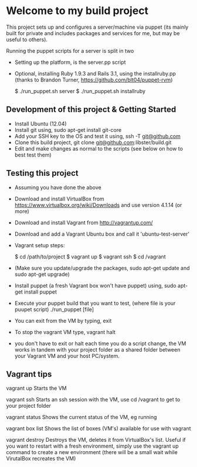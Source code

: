 Welcome to my build project
===============================

This project sets up and configures a server/machine via puppet (its mainly built for private and includes packages and services for me, but may be useful to others).

Running the puppet scripts for a server is split in two
 * Setting up the platform, is the server.pp script
 * Optional, installing Ruby 1.9.3 and Rails 3.1, using the installruby.pp (thanks to Brandon Turner, https://github.com/blt04/puppet-rvm)

    $ ./run_puppet.sh server
    $ ./run_puppet.sh installruby

## Development of this project & Getting Started
 * Install Ubuntu (12.04)
 * Install git using, sudo apt-get install git-core
 * Add your SSH key to the OS and test it using, ssh -T git@github.com
 * Clone this build project, git clone git@github.com:libster/build.git
 * Edit and make changes as normal to the scripts (see below on how to best test them)

## Testing this project
 * Assuming you have done the above
 * Download and install VirtualBox from https://www.virtualbox.org/wiki/Downloads and use version 4.1.14 (or more)
 * Download and install Vagrant from http://vagrantup.com/
 * Download and add a Vagrant Ubuntu box and call it 'ubuntu-test-server'
 * Vagrant setup steps:

    $ cd /path/to/project
    $ vagrant up
    $ vagrant ssh
    $ cd /vagrant

 * (Make sure you update/upgrade the packages, sudo apt-get update and sudo apt-get upgrade)
 * Install puppet (a fresh Vagrant box won't have puppet) using, sudo apt-get install puppet
 * Execute your puppet build that you want to test, (where file is your puupet script) ./run_puppet [file]
 * You can exit from the VM by typing, exit
 * To stop the vagrant VM type, vagrant halt

* you don't have to exit or halt each time you do a script change, the VM works in tandem with your project folder as a shared folder between your Vagrant VM and your host PC/system.

## Vagrant tips
vagrant up
  Starts the VM

vagrant ssh
  Starts an ssh session with the VM, use cd /vagrant to get to your project folder

vagrant status
  Shows the current status of the VM, eg running
 
vagrant box list
  Shows the list of boxes (VM's) available for use with vagrant
 
vagrant destroy
  Destroys the VM, deletes it from VirtualBox's list. Useful if you want to restart with a fresh environment, simply use the vagrant up command to create a new environment (there will be a small wait while VirutalBox recreates the VM)

